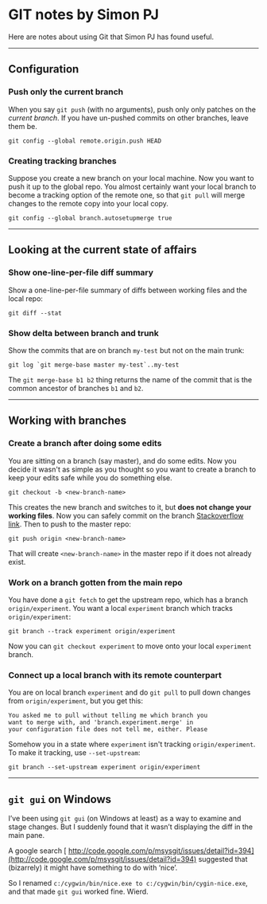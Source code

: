 # GIT notes by Simon PJ


Here are notes about using Git that Simon PJ has found useful.

---

## Configuration

### Push only the current branch


When you say `git push` (with no arguments), push only only patches on
the *current branch*.  If you have un-pushed commits on other branches, leave them be.

```wiki
git config --global remote.origin.push HEAD
```

### Creating tracking branches


Suppose you create a new branch on your local machine. Now you want to push
it up to the global repo.  You almost certainly want your local branch to become
a tracking option of the remote one, so that `git pull` will merge changes to
the remote copy into your local copy.

```wiki
git config --global branch.autosetupmerge true
```

---

## Looking at the current state of affairs

### Show one-line-per-file diff summary


Show a one-line-per-file summary of diffs between working files and the local repo:

```wiki
git diff --stat
```

### Show delta between branch and trunk


Show the commits that are on branch `my-test` but not on the main trunk:

```wiki
git log `git merge-base master my-test`..my-test
```


The `git merge-base b1 b2` thing returns the name of the commit that is the common ancestor of branches `b1` and `b2`.

---

## Working with branches

### Create a branch after doing some edits


You are sitting on a branch (say master), and do some edits. Now you decide it wasn't as simple as you thought so you want to create a branch to keep your edits safe while you do something else. 

```wiki
git checkout -b <new-branch-name>
```


This creates the new branch and switches to it, but **does not change your working files**.  Now you can safely commit on the branch [ Stackoverflow link](http://stackoverflow.com/questions/2569459/git-create-a-branch-from-unstagged-uncommited-changes-on-master).  Then to push to the master repo:

```wiki
git push origin <new-branch-name>
```


That will create `<new-branch-name>` in the master repo if it does not already exist.

### Work on a branch gotten from the main repo


You have done a `git fetch` to get the upstream repo, which has a branch `origin/experiment`.  You want a local `experiment` branch which tracks `origin/experiment`:

```wiki
git branch --track experiment origin/experiment
```


Now you can `git checkout experiment` to move onto your local `experiment` branch.

### Connect up a local branch with its remote counterpart


You are on local branch `experiment` and do `git pull` to pull down changes from `origin/experiment`, but you get this:

```wiki
You asked me to pull without telling me which branch you
want to merge with, and 'branch.experiment.merge' in
your configuration file does not tell me, either. Please
```


Somehow you in a state where `experiment` isn't tracking `origin/experiment`.  To make it tracking, use `--set-upstream`:

```wiki
git branch --set-upstream experiment origin/experiment
```

---

## `git gui` on Windows


I’ve been using `git gui` (on Windows at least) as a way to examine and stage changes.  But I suddenly found that it wasn’t displaying the diff in the main pane.  


A google search [ http://code.google.com/p/msysgit/issues/detail?id=394](http://code.google.com/p/msysgit/issues/detail?id=394) suggested that (bizarrely) it might have something to do with ‘nice’.  


So I renamed `c:/cygwin/bin/nice.exe to c:/cygwin/bin/cygin-nice.exe`, and that made `git gui` worked fine.  Wierd.
